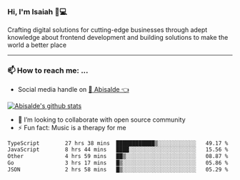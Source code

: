 ### Hi, I'm Isaiah 🌻💻

<!--
<img src="https://res.cloudinary.com/abisalde/image/upload/c_scale,h_311,w_816/v1616039512/Abisalde_github.gif" alt="Isaiah Abiodun (Abisalde) small video about his profile on Github"> 
-->

Crafting digital solutions for cutting-edge businesses through adept knowledge about frontend development and building solutions to make the world a better place
<hr>

### 📫 How to reach me: ...
- Social media handle on <a href="https://twitter.com/abisalde">🔔  Abisalde   👈</a>


[![Abisalde's github stats](https://github-readme-stats.vercel.app/api?username=abisalde)](https://github.com/abisalde/github-readme-stats)

- 👯 I’m looking to collaborate with open source community
- ⚡ Fun fact: Music is a therapy for me


<!--
**abisalde/Abisalde** is a ✨ _special_ ✨ repository because its `README.md` (this file) appears on your GitHub profile.

Here are some ideas to get you started:


- 👯 I’m looking to collaborate with open source community
- 🤔 I’m looking for help with ...
- 💬 Ask me about ...
- 📫 How to reach me: ...
- 😄 Pronouns: ...
- ⚡ Fun fact: ...
-->

<!--START_SECTION:waka-->

```txt
TypeScript        27 hrs 38 mins  ████████████▒░░░░░░░░░░░░   49.17 %
JavaScript        8 hrs 44 mins   ████░░░░░░░░░░░░░░░░░░░░░   15.56 %
Other             4 hrs 59 mins   ██▒░░░░░░░░░░░░░░░░░░░░░░   08.87 %
Go                3 hrs 17 mins   █▒░░░░░░░░░░░░░░░░░░░░░░░   05.86 %
JSON              2 hrs 58 mins   █▒░░░░░░░░░░░░░░░░░░░░░░░   05.29 %
```

<!--END_SECTION:waka-->

